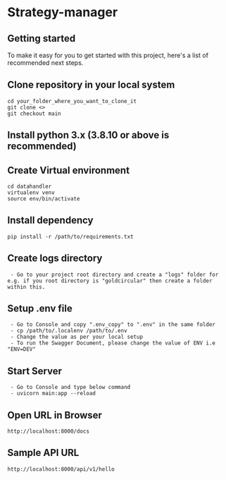 # Strategy-manager



## Getting started

To make it easy for you to get started with this project, here's a list of recommended next steps.

## Clone repository in your local system


```
cd your_folder_where_you_want_to_clone_it
git clone <>
git checkout main
```

## Install python 3.x (3.8.10 or above is recommended)

## Create Virtual environment
```
cd datahandler
virtualenv venv
source env/bin/activate
```


## Install dependency
```
pip install -r /path/to/requirements.txt
```

## Create logs directory
```
 - Go to your project root directory and create a "logs" folder for e.g. if you root directory is "goldcircular" then create a folder within this.
```

## Setup .env file

```
 - Go to Console and copy ".env_copy" to ".env" in the same folder
 - cp /path/to/.localenv /path/to/.env
 - Change the value as per your local setup
 - To run the Swagger Document, please change the value of ENV i.e "ENV=DEV"
```

## Start Server
```
 - Go to Console and type below command
 - uvicorn main:app --reload
```

## Open URL in Browser
```
http://localhost:8000/docs
```

## Sample API URL
```
http://localhost:8000/api/v1/hello
```